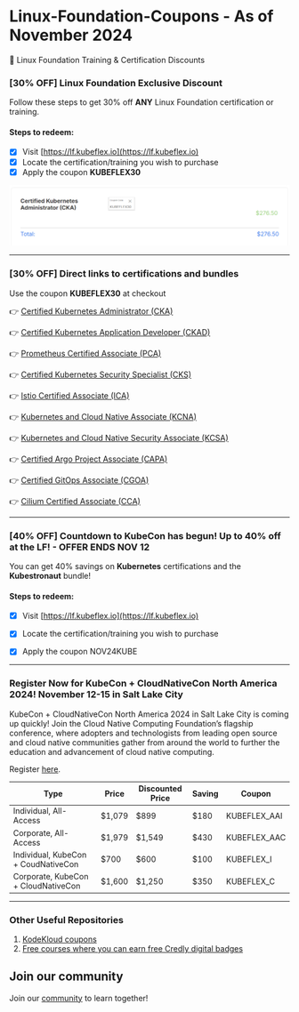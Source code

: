 # Linux-Foundation-Coupons - As of November 2024
🎉 Linux Foundation Training & Certification Discounts


### [30% OFF] Linux Foundation Exclusive Discount

Follow these steps to get 30% off **ANY** Linux Foundation certification or training.

#### Steps to redeem:
- [x] Visit [https://lf.kubeflex.io](https://lf.kubeflex.io)
- [x] Locate the certification/training you wish to purchase
- [x] Apply the coupon **KUBEFLEX30**

![Alt text](images/with-coupon-v2.png?raw=true "KUBEFLEX30 Coupon")

---
### [30% OFF]  Direct links to certifications and bundles

Use the coupon **KUBEFLEX30** at checkout

👉 [Certified Kubernetes Administrator (CKA)](https://cka.kubeflex.io)

👉 [Certified Kubernetes Application Developer (CKAD)](https://ckad.kubeflex.io)

👉 [Prometheus Certified Associate (PCA)](https://pca.kubeflex.io)

👉 [Certified Kubernetes Security Specialist (CKS)](https://cks.kubeflex.io)

👉 [Istio Certified Associate (ICA)](https://ica.kubeflex.io)

👉 [Kubernetes and Cloud Native Associate (KCNA)](https://kcna.kubeflex.io)

👉 [Kubernetes and Cloud Native Security Associate (KCSA)](https://kcsa.kubeflex.io)

👉 [Certified Argo Project Associate (CAPA)](https://capa.kubeflex.io)

👉 [Certified GitOps Associate (CGOA)](https://cgoa.kubeflex.io)

👉 [Cilium Certified Associate (CCA)](https://cca.kubeflex.io)

---

### [40% OFF] Countdown to KubeCon has begun! Up to 40% off at the LF! - OFFER ENDS NOV 12

You can get 40% savings on **Kubernetes** certifications and the **Kubestronaut** bundle!

#### Steps to redeem:
- [x] Visit [https://lf.kubeflex.io](https://lf.kubeflex.io)
- [x] Locate the certification/training you wish to purchase
- [x] Apply the coupon NOV24KUBE 


---
### Register Now for KubeCon + CloudNativeCon North America 2024! November 12-15 in Salt Lake City
KubeCon + CloudNativeCon North America 2024 in Salt Lake City is coming up quickly! Join the Cloud Native Computing Foundation’s flagship conference, where adopters and technologists from leading open source and cloud native communities gather from around the world to further the education and advancement of cloud native computing.

Register [here](https://events.linuxfoundation.org/kubecon-cloudnativecon-north-america/register/).

Type | Price | Discounted Price | Saving | Coupon 
--- | --- | --- | --- |--- 
Individual, All-Access | $1,079 | $899 | $180 | KUBEFLEX_AAI
Corporate, All-Access | $1,979 | $1,549 | $430 | KUBEFLEX_AAC 
Individual, KubeCon + CoudNativeCon | $700 | $600 | $100 | KUBEFLEX_I 
Corporate, KubeCon + CloudNativeCon | $1,600 | $1,250 | $350 | KUBEFLEX_C 

---
### Other Useful Repositories

1. [KodeKloud coupons](https://github.com/CloudNativeStudyGroup/KodeKloud-Coupons)
2. [Free courses where you can earn free Credly digital badges](https://github.com/CloudNativeStudyGroup/Free-Credly-Badges)


## Join our community

Join our [community](https://www.linkedin.com/groups/13092099/) to learn together!
